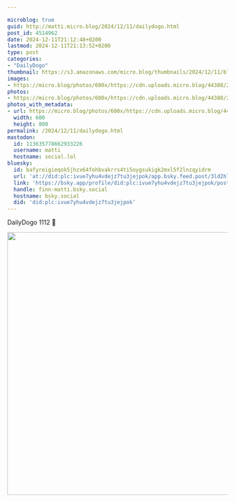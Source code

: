 ```yaml
---

microblog: true
guid: http://matti.micro.blog/2024/12/11/dailydogo.html
post_id: 4514962
date: 2024-12-11T21:12:48+0200
lastmod: 2024-12-11T21:13:52+0200
type: post
categories:
- "DailyDogo"
thumbnail: https://s3.amazonaws.com/micro.blog/thumbnails/2024/12/11/blog.martin-haehnel.de/300118a95cec9f33510bba2387db180d.png
images:
- https://micro.blog/photos/600x/https://cdn.uploads.micro.blog/44388/2024/3a960e22ef544b7b8a3670aba1c4caee.jpg
photos:
- https://micro.blog/photos/600x/https://cdn.uploads.micro.blog/44388/2024/3a960e22ef544b7b8a3670aba1c4caee.jpg
photos_with_metadata:
- url: https://micro.blog/photos/600x/https://cdn.uploads.micro.blog/44388/2024/3a960e22ef544b7b8a3670aba1c4caee.jpg
  width: 600
  height: 800
permalink: /2024/12/11/dailydogo.html
mastodon:
  id: 113635778662933226
  username: matti
  hostname: social.lol
bluesky:
  id: bafyreigieqok5jhzx64fohbvakrrs4ti5oygsukigk2mxl5f2lnzqyidrm
  url: 'at://did:plc:ivue7yhu4vdejz7tu3jejpok/app.bsky.feed.post/3ld2hlf7fir2r'
  link: 'https://bsky.app/profile/did:plc:ivue7yhu4vdejz7tu3jejpok/post/3ld2hlf7fir2r'
  handle: finn-matti.bsky.social
  hostname: bsky.social
  did: 'did:plc:ivue7yhu4vdejz7tu3jejpok'
---
```

DailyDogo 1112 🐶

<img src="https://micro.blog/photos/600x/https://blog.martin-haehnel.de/uploads/2024/3a960e22ef544b7b8a3670aba1c4caee.jpg" width="600" alt="" />

